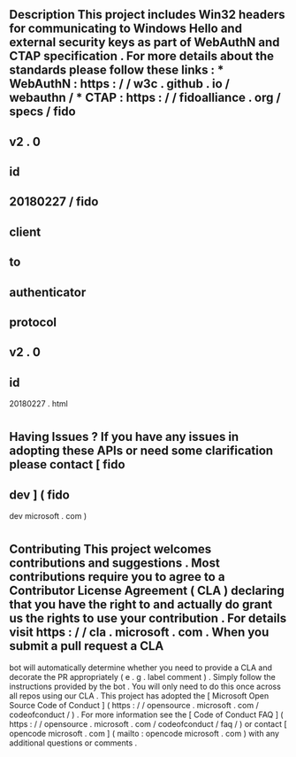 #
Description
This
project
includes
Win32
headers
for
communicating
to
Windows
Hello
and
external
security
keys
as
part
of
WebAuthN
and
CTAP
specification
.
For
more
details
about
the
standards
please
follow
these
links
:
*
WebAuthN
:
https
:
/
/
w3c
.
github
.
io
/
webauthn
/
*
CTAP
:
https
:
/
/
fidoalliance
.
org
/
specs
/
fido
-
v2
.
0
-
id
-
20180227
/
fido
-
client
-
to
-
authenticator
-
protocol
-
v2
.
0
-
id
-
20180227
.
html
#
Having
Issues
?
If
you
have
any
issues
in
adopting
these
APIs
or
need
some
clarification
please
contact
[
fido
-
dev
]
(
fido
-
dev
microsoft
.
com
)
#
Contributing
This
project
welcomes
contributions
and
suggestions
.
Most
contributions
require
you
to
agree
to
a
Contributor
License
Agreement
(
CLA
)
declaring
that
you
have
the
right
to
and
actually
do
grant
us
the
rights
to
use
your
contribution
.
For
details
visit
https
:
/
/
cla
.
microsoft
.
com
.
When
you
submit
a
pull
request
a
CLA
-
bot
will
automatically
determine
whether
you
need
to
provide
a
CLA
and
decorate
the
PR
appropriately
(
e
.
g
.
label
comment
)
.
Simply
follow
the
instructions
provided
by
the
bot
.
You
will
only
need
to
do
this
once
across
all
repos
using
our
CLA
.
This
project
has
adopted
the
[
Microsoft
Open
Source
Code
of
Conduct
]
(
https
:
/
/
opensource
.
microsoft
.
com
/
codeofconduct
/
)
.
For
more
information
see
the
[
Code
of
Conduct
FAQ
]
(
https
:
/
/
opensource
.
microsoft
.
com
/
codeofconduct
/
faq
/
)
or
contact
[
opencode
microsoft
.
com
]
(
mailto
:
opencode
microsoft
.
com
)
with
any
additional
questions
or
comments
.
